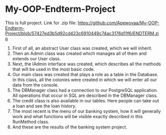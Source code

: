 # My-OOP-Endterm-Project
This is full project.
Link for .zip file: https://github.com/Apewovaa/My-OOP-Endterm-Project/blob/57427ed3b5d92cd423c6910449c74ac3176d11f6/ENDTERM.zip
1)	First of all, an abstract User class was created, which we will inherit.
2)	Then an Admin class was created which manages all of them and extends our User class.
3)	Next, the IAdmin interface was created, which describes all the methods that will be used in the most basic code.
4)	Our main class was created that plays a role as a table in the Database. In this class, all the colonies were created in which we will enter all our data from the console.
5)  The DBManager class had a connection to our PostgreSQL application. All operations that occur in SQL are described in the DBManager class.
6)  The credit class is also available in our tables. Here people can take out a loan and see the loan history.
7)  The most recent is the menu of our banking system, how it will generally work and what functions will be visible exactly described in this RunMethod class.
8)  And these are the results of the banking system project.
